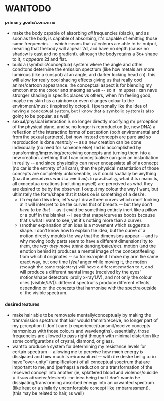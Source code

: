 # WANTODO

#### primary goals/concerns
- make the body capable of absorbing *all* frequencies (black), and as soon as the body is capable of absorbing, it's capable of emitting those same frequencies -- which means that *all* colours are able to be output, meaning that the body will appear 2d, and have no depth (cause no shadow is cast and no gradient). although the body retains a 3d+ shape to it, it *appears* 2d and flat.
- build a (symbolic/conceptual) system where the angle and other conditons determine the emission spectrum (like how metals are more luminous (like a sunspot) at an angle, and darker looking head on). this will allow for really cool shading effects giving us that really cool anime/cartoon appearance. the conceptual aspect is for blending my emotion into the colour and shading as well -- so if I'm upset I can have stronger shading in specific places vs others, when I'm feeling good, maybe my skin has a rainbow or even changes colour to the enviroment/music (inspired by octopi). I (personally like the idea of having a conceptual system, but I know that a symbolic system is also going to be popular, as well).
- sexual/physical interaction is no longer directly modifying m/ perception of the physical plane, and so no longer is reproduction (ie, new DNA) a reflection of the interacting forms of perception (both environmental and from the sexual partners), but now instead concepts are pure and so reproduction is done *mentally* -- as a new creation can be done individually (no need for someone else) and is accomplished by transforming/improving/perceiving concepts and turning them into a new creation. anything that I can conceptualise can gain an instantiation in reality -- and since physicality can never encapsulate all of a conecpt (no car is the entirety of all cars), then the physical instantiation of those concepts are completely unforseeable, as it could spatially be anything (that the perceivers want to see it as). in practicality, what this means is, all conceptua creations (including myself) are perceived as what they are desired to be by the observer. I output my colour the way I want, but ultimately the form/shape that it takes on is something of a desire.
  - (to explain this idea, let's say I draw three curves which most looking at it will interpret to be the curves that of breasts -- but they don't *have to be that* -- as it could be something entirely inert like a pillow or a puff in the blanket -- I see that shape/curve as boobs because that's what I want to see, yet it's nothing more than a curve).
  - (another explanation of an idea is a movement which suggests a shape. I don't know how to explain the idea, but the curve of a motion directly moulds the way that the dimensions appear -- and is why moving body parts seem to have a different dimensionality to them, the *way they move* (think dancing/balet/etc). motion (and the emotion behind it) produces a mental image of the concept/feeling from which it originates -- so for example if I move my arm the same exact way, but one time I *feel* anger while moving it, the motion (though the same trajectory) will have a diferent *emotion* to it, and will produce a different mental image (received by the eyes' motion/shape detectors (prolly x-ray/UV), and not only the colour ones (visible/UV)). different spectrums produce different effects, depending on the conecpts that harmonise with the spectra outside of the visible spectrum.

#### desired features
- make hair able to be removable mentally/conceptually by making the transmission spectrum that hair would tranmit/receive, no longer part of my perception (I don't care to experience/transmit/receive concepts harmonious with those colours and wavelengths). essentially, those frequencies are allowed to pass right through with minimal distortion like some configurations of crystal, diamond, or glass.
- want to produce a system for determining my resistance levels for certain spectrum -- allowing me to perceive how much energy is dissipated and how much is retransmitted -- with the desire being to to have "over-unity" (amplification) of all conceptual spectrum that are important to me, and (perhaps) a reduction or a transformation of the received concept into another (ie, splattered blood and violence/suicide = it was attracted/desired). the idea being that I don't wanto be dissipating/transforming absorbed energy into an unwanted spectrum (like heat or a similarly uncomfortable concept like embarrassment). (this may be related to hair, as well)
